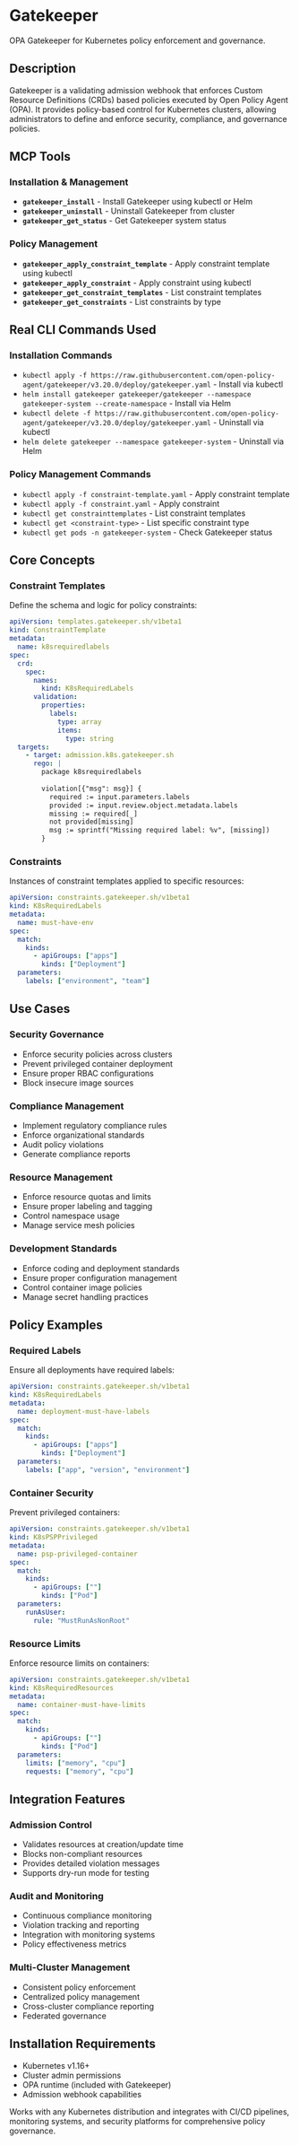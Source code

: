 # Gatekeeper

OPA Gatekeeper for Kubernetes policy enforcement and governance.

## Description

Gatekeeper is a validating admission webhook that enforces Custom Resource Definitions (CRDs) based policies executed by Open Policy Agent (OPA). It provides policy-based control for Kubernetes clusters, allowing administrators to define and enforce security, compliance, and governance policies.

## MCP Tools

### Installation & Management
- **`gatekeeper_install`** - Install Gatekeeper using kubectl or Helm
- **`gatekeeper_uninstall`** - Uninstall Gatekeeper from cluster
- **`gatekeeper_get_status`** - Get Gatekeeper system status

### Policy Management
- **`gatekeeper_apply_constraint_template`** - Apply constraint template using kubectl
- **`gatekeeper_apply_constraint`** - Apply constraint using kubectl
- **`gatekeeper_get_constraint_templates`** - List constraint templates
- **`gatekeeper_get_constraints`** - List constraints by type

## Real CLI Commands Used

### Installation Commands
- `kubectl apply -f https://raw.githubusercontent.com/open-policy-agent/gatekeeper/v3.20.0/deploy/gatekeeper.yaml` - Install via kubectl
- `helm install gatekeeper gatekeeper/gatekeeper --namespace gatekeeper-system --create-namespace` - Install via Helm
- `kubectl delete -f https://raw.githubusercontent.com/open-policy-agent/gatekeeper/v3.20.0/deploy/gatekeeper.yaml` - Uninstall via kubectl
- `helm delete gatekeeper --namespace gatekeeper-system` - Uninstall via Helm

### Policy Management Commands
- `kubectl apply -f constraint-template.yaml` - Apply constraint template
- `kubectl apply -f constraint.yaml` - Apply constraint
- `kubectl get constrainttemplates` - List constraint templates
- `kubectl get <constraint-type>` - List specific constraint type
- `kubectl get pods -n gatekeeper-system` - Check Gatekeeper status

## Core Concepts

### Constraint Templates
Define the schema and logic for policy constraints:
```yaml
apiVersion: templates.gatekeeper.sh/v1beta1
kind: ConstraintTemplate
metadata:
  name: k8srequiredlabels
spec:
  crd:
    spec:
      names:
        kind: K8sRequiredLabels
      validation:
        properties:
          labels:
            type: array
            items:
              type: string
  targets:
    - target: admission.k8s.gatekeeper.sh
      rego: |
        package k8srequiredlabels
        
        violation[{"msg": msg}] {
          required := input.parameters.labels
          provided := input.review.object.metadata.labels
          missing := required[_]
          not provided[missing]
          msg := sprintf("Missing required label: %v", [missing])
        }
```

### Constraints
Instances of constraint templates applied to specific resources:
```yaml
apiVersion: constraints.gatekeeper.sh/v1beta1
kind: K8sRequiredLabels
metadata:
  name: must-have-env
spec:
  match:
    kinds:
      - apiGroups: ["apps"]
        kinds: ["Deployment"]
  parameters:
    labels: ["environment", "team"]
```

## Use Cases

### Security Governance
- Enforce security policies across clusters
- Prevent privileged container deployment
- Ensure proper RBAC configurations
- Block insecure image sources

### Compliance Management
- Implement regulatory compliance rules
- Enforce organizational standards
- Audit policy violations
- Generate compliance reports

### Resource Management
- Enforce resource quotas and limits
- Ensure proper labeling and tagging
- Control namespace usage
- Manage service mesh policies

### Development Standards
- Enforce coding and deployment standards
- Ensure proper configuration management
- Control container image policies
- Manage secret handling practices

## Policy Examples

### Required Labels
Ensure all deployments have required labels:
```yaml
apiVersion: constraints.gatekeeper.sh/v1beta1
kind: K8sRequiredLabels
metadata:
  name: deployment-must-have-labels
spec:
  match:
    kinds:
      - apiGroups: ["apps"]
        kinds: ["Deployment"]
  parameters:
    labels: ["app", "version", "environment"]
```

### Container Security
Prevent privileged containers:
```yaml
apiVersion: constraints.gatekeeper.sh/v1beta1
kind: K8sPSPPrivileged
metadata:
  name: psp-privileged-container
spec:
  match:
    kinds:
      - apiGroups: [""]
        kinds: ["Pod"]
  parameters:
    runAsUser:
      rule: "MustRunAsNonRoot"
```

### Resource Limits
Enforce resource limits on containers:
```yaml
apiVersion: constraints.gatekeeper.sh/v1beta1
kind: K8sRequiredResources
metadata:
  name: container-must-have-limits
spec:
  match:
    kinds:
      - apiGroups: [""]
        kinds: ["Pod"]
  parameters:
    limits: ["memory", "cpu"]
    requests: ["memory", "cpu"]
```

## Integration Features

### Admission Control
- Validates resources at creation/update time
- Blocks non-compliant resources
- Provides detailed violation messages
- Supports dry-run mode for testing

### Audit and Monitoring
- Continuous compliance monitoring
- Violation tracking and reporting
- Integration with monitoring systems
- Policy effectiveness metrics

### Multi-Cluster Management
- Consistent policy enforcement
- Centralized policy management
- Cross-cluster compliance reporting
- Federated governance

## Installation Requirements

- Kubernetes v1.16+
- Cluster admin permissions
- OPA runtime (included with Gatekeeper)
- Admission webhook capabilities

Works with any Kubernetes distribution and integrates with CI/CD pipelines, monitoring systems, and security platforms for comprehensive policy governance.